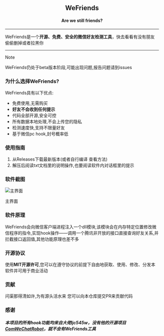 <h2 align="center">WeFriends</h2>
<h4 align="center">Are we still friends?</h4>

---

WeFriends是一个**开源、免费、安全的微信好友检测工具**，快去看看有没有朋友偷偷删掉或者拉黑你

---

> [!NOTE]
>
> WeFriends仍处于beta版本阶段,可能出现问题,报告问题请到issues



### 为什么选择WeFriends?

WeFriends具有以下优点:
- 免费使用,无需购买
- **好友不会收到任何提示**
- 代码全部开源,安全可控
- 所有数据本地处理,不会上传您的隐私
- 检测速度快,支持不限量好友
- 基于微信pc hook,封号概率低

### 使用指南

1. 从Releases下载最新版本(或者自行编译 查看方法)
2. 解压后阅读txt文档里的说明操作,也要阅读软件内对话框里的提示

### 软件截图

![主界面](https://we.freespace.host/WFmainUI.png)

主界面

### 软件原理

WeFriends会向微信客户端进程注入一个dll模块,该模块会在内存特定位置修改微信程序的指令,实现hook操作——调用一个腾讯非开放的接口直接查询好友关系,并拦截接口返回值,其他功能原理也差不多

### 开源协议

使用**MIT开源许可**,您可以在遵守协议的前提下自由地获取、使用、修改、分发本软件并可用于商业活动

### 贡献

问渠那得清如许,为有源头活水来  您可以向本仓库提交PR来贡献代码

### 感谢
##### 本项目的所有hook功能均来自大佬ljc545w，没有他的开源项目[ComWeChatRobot](https://github.com/ljc545w/ComWeChatRobot)，就不会有WeFriends工具


